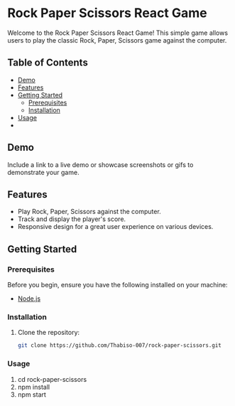 # Rock Paper Scissors React Game

Welcome to the Rock Paper Scissors React Game! This simple game allows users to play the classic Rock, Paper, Scissors game against the computer.

## Table of Contents
- [Demo](#demo)
- [Features](#features)
- [Getting Started](#getting-started)
  - [Prerequisites](#prerequisites)
  - [Installation](#installation)
- [Usage](#usage)
-

## Demo

Include a link to a live demo or showcase screenshots or gifs to demonstrate your game.

## Features

- Play Rock, Paper, Scissors against the computer.
- Track and display the player's score.
- Responsive design for a great user experience on various devices.

## Getting Started

### Prerequisites

Before you begin, ensure you have the following installed on your machine:

- [Node.js](https://nodejs.org/)

### Installation

1. Clone the repository:

   ```bash
   git clone https://github.com/Thabiso-007/rock-paper-scissors.git

### Usage

1. cd rock-paper-scissors
2. npm install 
3. npm start
